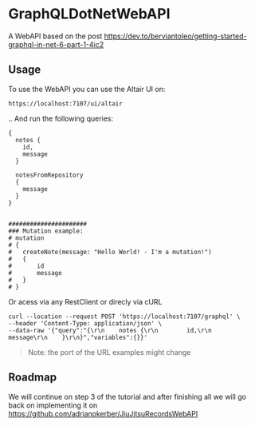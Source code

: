 # GraphQLDotNetWebAPI
A WebAPI based on the post https://dev.to/berviantoleo/getting-started-graphql-in-net-6-part-1-4ic2

## Usage

To use the WebAPI you can use the Altair UI on:
```
https://localhost:7107/ui/altair
```
.. And run the following queries:
```
{
  notes {
    id,
    message
  }
  
  notesFromRepository
  {
    message
  }
}


######################
### Mutation example:
# mutation
# {
#   createNote(message: "Hello World! - I'm a mutation!")
#   {
#       id
#       message
#   }
# }
```

Or acess via any RestClient or direcly via cURL
```cURL
curl --location --request POST 'https://localhost:7107/graphql' \
--header 'Content-Type: application/json' \
--data-raw '{"query":"{\r\n    notes {\r\n        id,\r\n        message\r\n    }\r\n}","variables":{}}'
```

> Note: the port of the URL examples might change

## Roadmap

We will continue on step 3 of the tutorial and after finishing all we will go back on implementing it on https://github.com/adrianokerber/JiuJitsuRecordsWebAPI